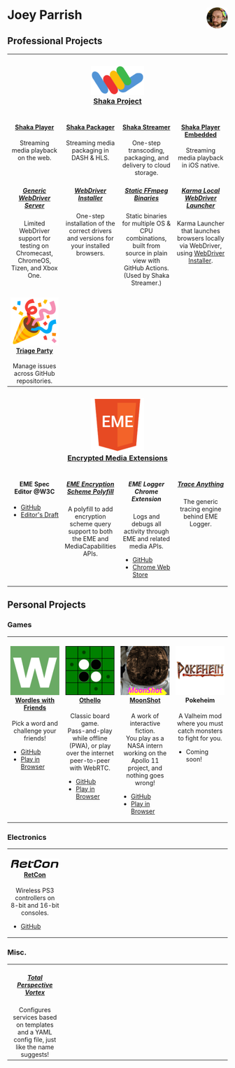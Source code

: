 <!-- This HTML is also valid GitHub MarkDown.  Who knew?-->

<h1>
  Joey Parrish
  <img alt="Joey Parrish" src="Joey-circle.png" height="48" align="right">
</h1>

<h2>Professional Projects</h2>

<table>
  <tr>
    <th colspan="4">
      <h3><a href="https://github.com/shaka-project/">
        <img alt="Shaka logo" src="logos/Shaka.png" width="25%"><br>
        Shaka Project
      </a></h3>
    </th>
  </tr>
  <tr>
    <td valign="top" align="center" width="25%">
      <h4><a href="https://github.com/shaka-project/shaka-player">Shaka Player</a></h4>
      Streaming media playback on the web.
    </td>
    <td valign="top" align="center" width="25%">
      <h4><a href="https://github.com/shaka-project/shaka-packager">Shaka Packager</a></h4>
      Streaming media packaging in DASH & HLS.
    </td>
    <td valign="top" align="center" width="25%">
      <h4><a href="https://github.com/shaka-project/shaka-streamer">Shaka Streamer</a></h4>
      One-step transcoding, packaging, and delivery to cloud storage.
    </td>
    <td valign="top" align="center" width="25%">
      <h4><a href="https://github.com/shaka-project/shaka-player-embedded">Shaka Player Embedded</a></h4>
      Streaming media playback in iOS native.
    </td>
  </tr>
  <tr>
    <td valign="top" align="center" width="25%">
      <h5><a href="https://github.com/shaka-project/generic-webdriver-server/">Generic WebDriver Server</a></h5>
      Limited WebDriver support for testing on
      Chromecast, ChromeOS, Tizen, and Xbox One.
    </td>
    <td valign="top" align="center" width="25%">
      <h5><a href="https://github.com/shaka-project/webdriver-installer/">WebDriver Installer</a></h5>
      One-step installation of the correct drivers and versions for your
      installed browsers.
    </td>
    <td valign="top" align="center" width="25%">
      <h5><a href="https://github.com/shaka-project/static-ffmpeg-binaries/">Static FFmpeg Binaries</a></h5>
      Static binaries for multiple OS & CPU combinations, built from source in
      plain view with GitHub Actions.  (Used by Shaka Streamer.)
    </td>
    <td valign="top" align="center" width="25%">
      <h5><a href="https://github.com/shaka-project/karma-local-wd-launcher/">Karma Local WebDriver Launcher</a></h5>
      Karma Launcher that launches browsers locally via WebDriver, using
      <a href="https://github.com/shaka-project/webdriver-installer/">WebDriver Installer</a>.
    </td>
  </tr>
  <tr>
    <td valign="top" align="center" width="25%">
      <h4><a href="https://github.com/google/triage-party/">
        <img alt="Triage Party logo" src="logos/Triage-Party.png"><br>
        Triage Party
      </a></h4>
      Manage issues across GitHub repositories.
    </td>
    <td valign="top" align="center" width="25%">
    </td>
    <td valign="top" align="center" width="25%">
    </td>
    <td valign="top" align="center" width="25%">
    </td>
  </tr>
  <tr>
    <th colspan="4">
      <h3><a href="https://w3c.github.io/encrypted-media/">
        <img alt="EME logo" src="logos/EME.png" width="25%"><br>
        Encrypted Media Extensions
      </a></h3>
    </th>
  </tr>
  <tr>
    <td valign="top" align="center" width="25%">
      <h4>EME Spec Editor @W3C</h4>
      <ul align="left">
        <li><a href="https://github.com/w3c/encrypted-media/">GitHub</a></li>
        <li><a href="https://w3c.github.io/encrypted-media/">Editor's Draft</a></li>
      </ul>
    </td>
    <td valign="top" align="center" width="25%">
      <h5><a href="https://github.com/shaka-project/eme-encryption-scheme-polyfill/">EME Encryption Scheme Polyfill</a></h5>
      A polyfill to add encryption scheme query support to both the EME and
      MediaCapabilities APIs.
    </td>
    <td valign="top" align="center" width="25%">
      <h5>EME Logger Chrome Extension</h5>
      Logs and debugs all activity through EME and related media APIs.
      <ul align="left">
        <li><a href="https://github.com/shaka-project/eme_logger/">GitHub</a></li>
        <li><a href="https://chrome.google.com/webstore/detail/eme-call-and-event-logger/cniohcjecdcdhgmlofniddfoeokbpbpb">Chrome Web Store</a></li>
      </ul>
    </td>
    <td valign="top" align="center" width="25%">
      <h5><a href="https://github.com/shaka-project/trace-anything/">Trace Anything</a></h5>
      The generic tracing engine behind EME Logger.
    </td>
  </tr>
</table>


<h2>Personal Projects</h2>

<h3>Games</h3>

<table>
  <tr>
    <td valign="top" align="center" width="25%">
      <h4><a href="https://joeyparrish.github.io/wordles-with-friends/">
        <img alt="Wordles with Friends logo" src="logos/Wordles-with-Friends.png"><br>
        Wordles with Friends
      </a></h4>
      Pick a word and challenge your friends!<br>
      <ul align="left">
        <li><a href="https://github.com/joeyparrish/wordles-with-friends/">GitHub</a></li>
        <li><a href="https://joeyparrish.github.io/wordles-with-friends/">Play in Browser</a></li>
      </ul>
    </td>
    <td valign="top" align="center" width="25%">
      <h4><a href="https://joeyparrish.github.io/othello/">
        <img alt="Othello logo" src="logos/Othello.png"><br>
        Othello
      </a></h4>
      Classic board game.<br>
      Pass-and-play while offline (PWA), or play over the internet
      peer-to-peer with WebRTC.<br>
      <ul align="left">
        <li><a href="https://github.com/joeyparrish/othello/">GitHub</a></li>
        <li><a href="https://joeyparrish.github.io/othello/">Play in Browser</a></li>
      </ul>
    </td>
    <td valign="top" align="center" width="25%">
      <h4><a href="https://joeyparrish.github.io/moonshot/">
        <img alt="MoonShot logo" src="logos/MoonShot.png"><br>
        MoonShot
      </a></h4>
      A work of interactive fiction.<br>
      You play as a NASA intern working on the Apollo 11 project, and
      nothing goes wrong!<br>
      <ul align="left">
        <li><a href="https://github.com/joeyparrish/moonshot/">GitHub</a></li>
        <li><a href="https://joeyparrish.github.io/moonshot/">Play in Browser</a></li>
      </ul>
    </td>
    <td valign="top" align="center" width="25%">
      <h4>
        <img alt="Pokeheim logo" src="logos/Pokeheim.png"><br>
        Pokeheim
      </h4>
      A Valheim mod where you must catch monsters to fight for you.<br>
      <ul align="left">
        <li>Coming soon!</li>
      </ul>
    </td>
  </tr>
</table>

<h3>Electronics</h3>

<table>
  <tr>
    <td valign="top" align="center" width="25%">
      <h4><a href="https://github.com/joeyparrish/RetCon/">
        <img alt="RetCon logo" src="logos/RetCon.png"><br>
        RetCon
      </a></h4>
      Wireless PS3 controllers on 8-bit and 16-bit consoles.<br>
      <ul align="left">
        <li><a href="https://github.com/joeyparrish/RetCon/">GitHub</a></li>
      </ul>
    </td>
    <td valign="top" align="center" width="25%">
    </td>
    <td valign="top" align="center" width="25%">
    </td>
    <td valign="top" align="center" width="25%">
    </td>
  </tr>
</table>

<h3>Misc.</h3>

<table>
  <tr>
    <td valign="top" align="center" width="25%">
      <h5><a href="https://github.com/joeyparrish/total-perspective-vortex">Total Perspective Vortex</a></h5>
      Configures services based on templates and a YAML config file, just like
      the name suggests!
    </td>
    <td valign="top" align="center" width="25%">
    </td>
    <td valign="top" align="center" width="25%">
    </td>
    <td valign="top" align="center" width="25%">
    </td>
  </tr>
</table>
